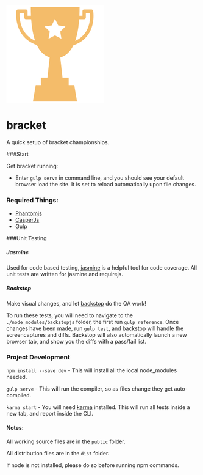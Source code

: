 ![image](./reference/logo_tiny.svg)
# bracket
A quick setup of bracket championships.

###Start

Get bracket running:

  * Enter `gulp serve` in command line, and you should see your default browser load the site. It is set to reload automatically upon file changes.
  
### Required Things:

  * [Phantomjs](http://phantomjs.org/)
  * [CasperJs](http://casperjs.org/)
  * [Gulp](http://gulpjs.com/)
    
###Unit Testing

##### Jasmine

Used for code based testing, [jasmine](http://jasmine.github.io/2.0/introduction.html) is a helpful tool for code coverage. All unit tests are written for jasmine and requirejs.

##### Backstop

Make visual changes, and let [backstop](https://github.com/garris/BackstopJS) do the QA work!

To run these tests, you will need to navigate to the `./node_modules/backstopjs` folder, the first run `gulp reference`. Once changes have been made, run `gulp test`, and backstop will handle the screencaptures and diffs. Backstop will also automatically launch a new browser tab, and show you the diffs with a pass/fail list. 



### Project Development

`npm install --save dev` - This will install all the local node_modules needed.

`gulp serve` - This will run the compiler, so as files change they get auto-compiled.

`karma start` - You will need [karma](http://karma-runner.github.io/0.12/intro/installation.html) installed. This will run all tests inside a new tab, and report inside the CLI.


#### Notes:

All working source files are in the `public` folder.

All distribution files are in the `dist` folder.

If node is not installed, please do so before running npm commands.